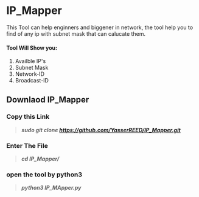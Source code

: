 # IP_Mapper
This Tool can help enginners and biggener in network, the tool help you to find of any ip with subnet mask that can calucate them.

#### Tool Will Show you:
1. Availble IP's
2. Subnet Mask 
3. Network-ID
4. Broadcast-ID 


## Downlaod IP_Mapper

### Copy this Link
> ***sudo git clone https://github.com/YasserREED/IP_Mapper.git***

### Enter The File
> ***cd IP_Mapper/***

### open the tool by python3
> ***python3 IP_MApper.py***
